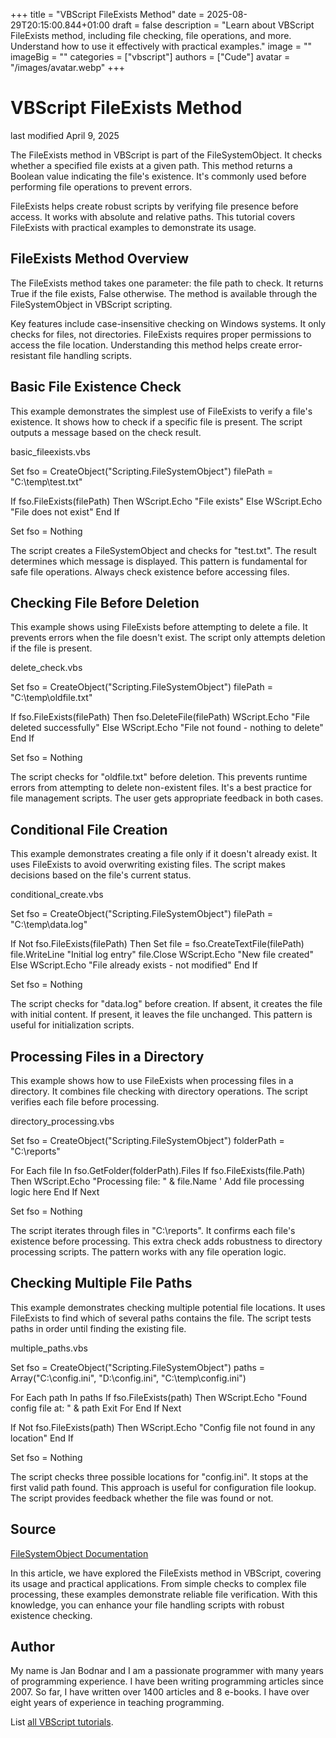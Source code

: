 +++
title = "VBScript FileExists Method"
date = 2025-08-29T20:15:00.844+01:00
draft = false
description = "Learn about VBScript FileExists method, including file checking, file operations, and more. Understand how to use it effectively with practical examples."
image = ""
imageBig = ""
categories = ["vbscript"]
authors = ["Cude"]
avatar = "/images/avatar.webp"
+++

# VBScript FileExists Method

last modified April 9, 2025

The FileExists method in VBScript is part of the
FileSystemObject. It checks whether a specified file exists at a
given path. This method returns a Boolean value indicating the file's existence.
It's commonly used before performing file operations to prevent errors.

FileExists helps create robust scripts by verifying file presence
before access. It works with absolute and relative paths. This tutorial covers
FileExists with practical examples to demonstrate its usage.

## FileExists Method Overview

The FileExists method takes one parameter: the file path to check.
It returns True if the file exists, False otherwise. The method is available
through the FileSystemObject in VBScript scripting.

Key features include case-insensitive checking on Windows systems. It only
checks for files, not directories. FileExists requires proper
permissions to access the file location. Understanding this method helps create
error-resistant file handling scripts.

## Basic File Existence Check

This example demonstrates the simplest use of FileExists to verify
a file's existence. It shows how to check if a specific file is present. The
script outputs a message based on the check result.

basic_fileexists.vbs
  

Set fso = CreateObject("Scripting.FileSystemObject")
filePath = "C:\temp\test.txt"

If fso.FileExists(filePath) Then
    WScript.Echo "File exists"
Else
    WScript.Echo "File does not exist"
End If

Set fso = Nothing

The script creates a FileSystemObject and checks for "test.txt".
The result determines which message is displayed. This pattern is fundamental for
safe file operations. Always check existence before accessing files.

## Checking File Before Deletion

This example shows using FileExists before attempting to delete a
file. It prevents errors when the file doesn't exist. The script only attempts
deletion if the file is present.

delete_check.vbs
  

Set fso = CreateObject("Scripting.FileSystemObject")
filePath = "C:\temp\oldfile.txt"

If fso.FileExists(filePath) Then
    fso.DeleteFile(filePath)
    WScript.Echo "File deleted successfully"
Else
    WScript.Echo "File not found - nothing to delete"
End If

Set fso = Nothing

The script checks for "oldfile.txt" before deletion. This prevents runtime
errors from attempting to delete non-existent files. It's a best practice for
file management scripts. The user gets appropriate feedback in both cases.

## Conditional File Creation

This example demonstrates creating a file only if it doesn't already exist. It
uses FileExists to avoid overwriting existing files. The script
makes decisions based on the file's current status.

conditional_create.vbs
  

Set fso = CreateObject("Scripting.FileSystemObject")
filePath = "C:\temp\data.log"

If Not fso.FileExists(filePath) Then
    Set file = fso.CreateTextFile(filePath)
    file.WriteLine "Initial log entry"
    file.Close
    WScript.Echo "New file created"
Else
    WScript.Echo "File already exists - not modified"
End If

Set fso = Nothing

The script checks for "data.log" before creation. If absent, it creates the file
with initial content. If present, it leaves the file unchanged. This pattern is
useful for initialization scripts.

## Processing Files in a Directory

This example shows how to use FileExists when processing files in a
directory. It combines file checking with directory operations. The script
verifies each file before processing.

directory_processing.vbs
  

Set fso = CreateObject("Scripting.FileSystemObject")
folderPath = "C:\reports\"

For Each file In fso.GetFolder(folderPath).Files
    If fso.FileExists(file.Path) Then
        WScript.Echo "Processing file: " &amp; file.Name
        ' Add file processing logic here
    End If
Next

Set fso = Nothing

The script iterates through files in "C:\reports". It confirms each file's
existence before processing. This extra check adds robustness to directory
processing scripts. The pattern works with any file operation logic.

## Checking Multiple File Paths

This example demonstrates checking multiple potential file locations. It uses
FileExists to find which of several paths contains the file. The
script tests paths in order until finding the existing file.

multiple_paths.vbs
  

Set fso = CreateObject("Scripting.FileSystemObject")
paths = Array("C:\config.ini", "D:\config.ini", "C:\temp\config.ini")

For Each path In paths
    If fso.FileExists(path) Then
        WScript.Echo "Found config file at: " &amp; path
        Exit For
    End If
Next

If Not fso.FileExists(path) Then
    WScript.Echo "Config file not found in any location"
End If

Set fso = Nothing

The script checks three possible locations for "config.ini". It stops at the
first valid path found. This approach is useful for configuration file lookup.
The script provides feedback whether the file was found or not.

## Source

[FileSystemObject Documentation](https://learn.microsoft.com/en-us/previous-versions/windows/internet-explorer/ie-developer/scripting-articles/1ftczy61(v=vs.84))

In this article, we have explored the FileExists method in VBScript,
covering its usage and practical applications. From simple checks to complex file
processing, these examples demonstrate reliable file verification. With this
knowledge, you can enhance your file handling scripts with robust existence
checking.

## Author

My name is Jan Bodnar and I am a passionate programmer with many years of
programming experience. I have been writing programming articles since 2007. So
far, I have written over 1400 articles and 8 e-books. I have over eight years of
experience in teaching programming.

List [all VBScript tutorials](/vbscript/).